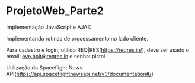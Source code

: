 # ProjetoWeb_Parte2
 Implementação JavaScript e AJAX
 
Implementando rotinas de processamento no lado cliente.

Para cadastro e login, utilido REQ|RES(https://reqres.in/), deve ser usado o email: eve.holt@reqres.in e senha: pistol.

Utilização da Spaceflight News API(https://api.spaceflightnewsapi.net/v3/documentation#/)

